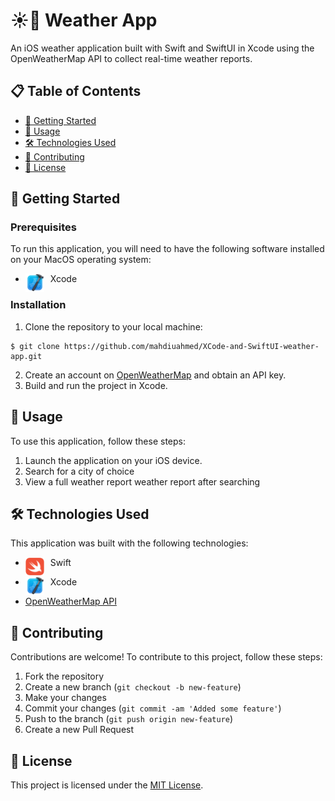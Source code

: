 # ☀️📱 Weather App

An iOS weather application built with Swift and SwiftUI in Xcode using the OpenWeatherMap API to collect real-time weather reports.

## 📋 Table of Contents

- [🚀 Getting Started](#getting-started)
- [📝 Usage](#usage)
- [🛠️ Technologies Used](#technologies-used)
- [🤝 Contributing](#contributing)
- [📄 License](#license)

## 🚀 Getting Started

### Prerequisites

To run this application, you will need to have the following software installed on your MacOS operating system:

- Xcode <img align="left" alt="XCode" width="30px" style="padding-right:10px;" src="https://github.com/devicons/devicon/blob/v2.15.1/icons/xcode/xcode-original.svg" />


### Installation

1. Clone the repository to your local machine:
```
$ git clone https://github.com/mahdiuahmed/XCode-and-SwiftUI-weather-app.git
```
2. Create an account on [OpenWeatherMap](https://openweathermap.org/api) and obtain an API key.
3. Build and run the project in Xcode.

## 📝 Usage

To use this application, follow these steps:

1. Launch the application on your iOS device.
2. Search for a city of choice
3. View a full weather report weather report after searching

## 🛠️ Technologies Used

This application was built with the following technologies:

- Swift <img align="left" alt="Swift" width="30px" style="padding-right:10px;" src="https://github.com/devicons/devicon/blob/v2.15.1/icons/swift/swift-original.svg" />

- Xcode <img align="left" alt="XCode" width="30px" style="padding-right:10px;" src="https://github.com/devicons/devicon/blob/v2.15.1/icons/xcode/xcode-original.svg" />

- [OpenWeatherMap API](https://openweathermap.org/api)

## 🤝 Contributing

Contributions are welcome! To contribute to this project, follow these steps:

1. Fork the repository
2. Create a new branch (`git checkout -b new-feature`)
3. Make your changes
4. Commit your changes (`git commit -am 'Added some feature'`)
5. Push to the branch (`git push origin new-feature`)
6. Create a new Pull Request

## 📄 License

This project is licensed under the [MIT License](https://opensource.org/licenses/MIT).


